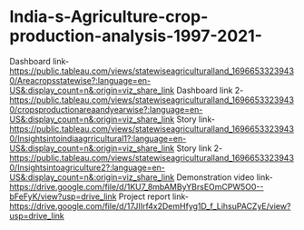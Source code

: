 # India-s-Agriculture-crop-production-analysis-1997-2021-

Dashboard link-https://public.tableau.com/views/statewiseagriculturalland_16966533239430/Areacropsstatewise?:language=en-US&:display_count=n&:origin=viz_share_link
Dashboard link 2-https://public.tableau.com/views/statewiseagriculturalland_16966533239430/cropsproductionareaandyearwise?:language=en-US&:display_count=n&:origin=viz_share_link
Story link-https://public.tableau.com/views/statewiseagriculturalland_16966533239430/Insightsintoindiaagrricultural1?:language=en-US&:display_count=n&:origin=viz_share_link
Story link 2-https://public.tableau.com/views/statewiseagriculturalland_16966533239430/Insightsintoagriculture2?:language=en-US&:display_count=n&:origin=viz_share_link
Demonstration video link-https://drive.google.com/file/d/1KU7_8mbAMByYBrsEOmCPW5O0--bFeFyK/view?usp=drive_link
Project report link-https://drive.google.com/file/d/17JIIrf4x2DemHfyg1D_f_LihsuPACZyE/view?usp=drive_link
